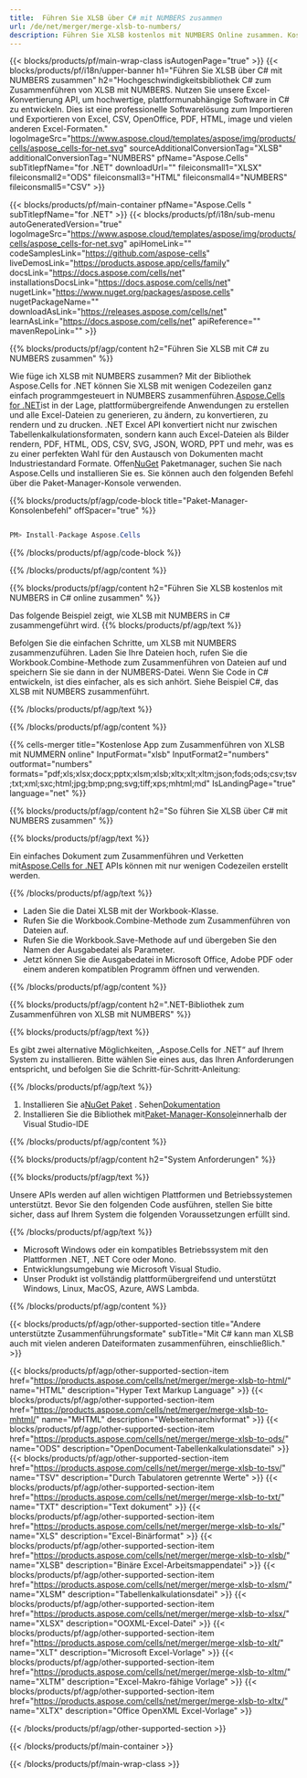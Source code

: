 ```yaml
---
title:  Führen Sie XLSB über C# mit NUMBERS zusammen
url: /de/net/merger/merge-xlsb-to-numbers/ 
description: Führen Sie XLSB kostenlos mit NUMBERS Online zusammen. Kostenlos online XLSB zur NUMBERS-Fusion. XLSB mit Word, Excel, PPTX, PDF, JPG, HTML, ODS, SVG, XPS und mehr zusammenführen.
---
```

{{< blocks/products/pf/main-wrap-class isAutogenPage="true" >}}
{{< blocks/products/pf/i18n/upper-banner h1="Führen Sie XLSB über C# mit NUMBERS zusammen" h2="Hochgeschwindigkeitsbibliothek C# zum Zusammenführen von XLSB mit NUMBERS. Nutzen Sie unsere Excel-Konvertierung API, um hochwertige, plattformunabhängige Software in C# zu entwickeln. Dies ist eine professionelle Softwarelösung zum Importieren und Exportieren von Excel, CSV, OpenOffice, PDF, HTML, image und vielen anderen Excel-Formaten." logoImageSrc="https://www.aspose.cloud/templates/aspose/img/products/cells/aspose_cells-for-net.svg" sourceAdditionalConversionTag="XLSB" additionalConversionTag="NUMBERS" pfName="Aspose.Cells" subTitlepfName="for .NET" downloadUrl="" fileiconsmall1="XLSX" fileiconsmall2="ODS" fileiconsmall3="HTML" fileiconsmall4="NUMBERS" fileiconsmall5="CSV" >}}

{{< blocks/products/pf/main-container pfName="Aspose.Cells " subTitlepfName="for .NET" >}}
{{< blocks/products/pf/i18n/sub-menu autoGeneratedVersion="true" logoImageSrc="https://www.aspose.cloud/templates/aspose/img/products/cells/aspose_cells-for-net.svg" apiHomeLink="" codeSamplesLink="https://github.com/aspose-cells" liveDemosLink="https://products.aspose.app/cells/family" docsLink="https://docs.aspose.com/cells/net" installationsDocsLink="https://docs.aspose.com/cells/net" nugetLink="https://www.nuget.org/packages/aspose.cells" nugetPackageName="" downloadAsLink="https://releases.aspose.com/cells/net" learnAsLink="https://docs.aspose.com/cells/net" apiReference="" mavenRepoLink="" >}}

{{% blocks/products/pf/agp/content h2="Führen Sie XLSB mit C# zu NUMBERS zusammen" %}}

 Wie füge ich XLSB mit NUMBERS zusammen? Mit der Bibliothek Aspose.Cells for .NET können Sie XLSB mit wenigen Codezeilen ganz einfach programmgesteuert in NUMBERS zusammenführen.[Aspose.Cells for .NET](https://products.aspose.com/cells/net)ist in der Lage, plattformübergreifende Anwendungen zu erstellen und alle Excel-Dateien zu generieren, zu ändern, zu konvertieren, zu rendern und zu drucken. .NET Excel API konvertiert nicht nur zwischen Tabellenkalkulationsformaten, sondern kann auch Excel-Dateien als Bilder rendern, PDF, HTML, ODS, CSV, SVG, JSON, WORD, PPT und mehr, was es zu einer perfekten Wahl für den Austausch von Dokumenten macht Industriestandard Formate. Offen[NuGet](https://www.nuget.org/packages/aspose.cells) Paketmanager, suchen Sie nach Aspose.Cells und installieren Sie es. Sie können auch den folgenden Befehl über die Paket-Manager-Konsole verwenden.

{{% blocks/products/pf/agp/code-block title="Paket-Manager-Konsolenbefehl" offSpacer="true" %}}

```cs

PM> Install-Package Aspose.Cells

```

{{% /blocks/products/pf/agp/code-block %}}

{{% /blocks/products/pf/agp/content %}}

{{% blocks/products/pf/agp/content h2="Führen Sie XLSB kostenlos mit NUMBERS in C# online zusammen" %}}

Das folgende Beispiel zeigt, wie XLSB mit NUMBERS in C# zusammengeführt wird.
{{% blocks/products/pf/agp/text %}}

Befolgen Sie die einfachen Schritte, um XLSB mit NUMBERS zusammenzuführen. Laden Sie Ihre Dateien hoch, rufen Sie die Workbook.Combine-Methode zum Zusammenführen von Dateien auf und speichern Sie sie dann in der NUMBERS-Datei. Wenn Sie Code in C# entwickeln, ist dies einfacher, als es sich anhört. Siehe Beispiel C#, das XLSB mit NUMBERS zusammenführt.

{{% /blocks/products/pf/agp/text %}}

{{% /blocks/products/pf/agp/content %}}

{{% cells-merger title="Kostenlose App zum Zusammenführen von XLSB mit NUMMERN online" InputFormat="xlsb" InputFormat2="numbers" outformat="numbers" formats="pdf;xls;xlsx;docx;pptx;xlsm;xlsb;xltx;xlt;xltm;json;fods;ods;csv;tsv;txt;xml;sxc;html;jpg;bmp;png;svg;tiff;xps;mhtml;md" IsLandingPage="true" language="net" %}}

{{% blocks/products/pf/agp/content h2="So führen Sie XLSB über C# mit NUMBERS zusammen" %}}

{{% blocks/products/pf/agp/text %}}

 Ein einfaches Dokument zum Zusammenführen und Verketten mit[Aspose.Cells for .NET](https://products.aspose.com/cells/net) APIs können mit nur wenigen Codezeilen erstellt werden.

{{% /blocks/products/pf/agp/text %}}

+ Laden Sie die Datei XLSB mit der Workbook-Klasse.
+ Rufen Sie die Workbook.Combine-Methode zum Zusammenführen von Dateien auf.
+ Rufen Sie die Workbook.Save-Methode auf und übergeben Sie den Namen der Ausgabedatei als Parameter.
+ Jetzt können Sie die Ausgabedatei in Microsoft Office, Adobe PDF oder einem anderen kompatiblen Programm öffnen und verwenden.

{{% /blocks/products/pf/agp/content %}}

{{% blocks/products/pf/agp/content h2=".NET-Bibliothek zum Zusammenführen von XLSB mit NUMBERS" %}}

{{% blocks/products/pf/agp/text %}}

Es gibt zwei alternative Möglichkeiten, „Aspose.Cells for .NET“ auf Ihrem System zu installieren. Bitte wählen Sie eines aus, das Ihren Anforderungen entspricht, und befolgen Sie die Schritt-für-Schritt-Anleitung:

{{% /blocks/products/pf/agp/text %}}

1.  Installieren Sie a[NuGet Paket](https://www.nuget.org/packages/Aspose.Cells/) . Sehen[Dokumentation](https://docs.aspose.com/cells/net/installation/#install-asposecells-for-net-through-nuget)
1.  Installieren Sie die Bibliothek mit[Paket-Manager-Konsole](https://docs.aspose.com/cells/net/installation/#install-asposecells-using-the-package-manager-console)innerhalb der Visual Studio-IDE


{{% /blocks/products/pf/agp/content %}}

 
{{% blocks/products/pf/agp/content h2="System Anforderungen" %}}

{{% blocks/products/pf/agp/text %}}

Unsere APIs werden auf allen wichtigen Plattformen und Betriebssystemen unterstützt. Bevor Sie den folgenden Code ausführen, stellen Sie bitte sicher, dass auf Ihrem System die folgenden Voraussetzungen erfüllt sind.

{{% /blocks/products/pf/agp/text %}}

-  Microsoft Windows oder ein kompatibles Betriebssystem mit den Plattformen .NET, .NET Core oder Mono.
-  Entwicklungsumgebung wie Microsoft Visual Studio.
-  Unser Produkt ist vollständig plattformübergreifend und unterstützt Windows, Linux, MacOS, Azure, AWS Lambda.

{{% /blocks/products/pf/agp/content %}}


{{< blocks/products/pf/agp/other-supported-section title="Andere unterstützte Zusammenführungsformate" subTitle="Mit C# kann man XLSB auch mit vielen anderen Dateiformaten zusammenführen, einschließlich." >}}

{{< blocks/products/pf/agp/other-supported-section-item href="https://products.aspose.com/cells/net/merger/merge-xlsb-to-html/" name="HTML" description="Hyper Text Markup Language" >}}
{{< blocks/products/pf/agp/other-supported-section-item href="https://products.aspose.com/cells/net/merger/merge-xlsb-to-mhtml/" name="MHTML" description="Webseitenarchivformat" >}}
{{< blocks/products/pf/agp/other-supported-section-item href="https://products.aspose.com/cells/net/merger/merge-xlsb-to-ods/" name="ODS" description="OpenDocument-Tabellenkalkulationsdatei" >}}
{{< blocks/products/pf/agp/other-supported-section-item href="https://products.aspose.com/cells/net/merger/merge-xlsb-to-tsv/" name="TSV" description="Durch Tabulatoren getrennte Werte" >}}
{{< blocks/products/pf/agp/other-supported-section-item href="https://products.aspose.com/cells/net/merger/merge-xlsb-to-txt/" name="TXT" description="Text dokument" >}}
{{< blocks/products/pf/agp/other-supported-section-item href="https://products.aspose.com/cells/net/merger/merge-xlsb-to-xls/" name="XLS" description="Excel-Binärformat" >}}
{{< blocks/products/pf/agp/other-supported-section-item href="https://products.aspose.com/cells/net/merger/merge-xlsb-to-xlsb/" name="XLSB" description="Binäre Excel-Arbeitsmappendatei" >}}
{{< blocks/products/pf/agp/other-supported-section-item href="https://products.aspose.com/cells/net/merger/merge-xlsb-to-xlsm/" name="XLSM" description="Tabellenkalkulationsdatei" >}}
{{< blocks/products/pf/agp/other-supported-section-item href="https://products.aspose.com/cells/net/merger/merge-xlsb-to-xlsx/" name="XLSX" description="OOXML-Excel-Datei" >}}
{{< blocks/products/pf/agp/other-supported-section-item href="https://products.aspose.com/cells/net/merger/merge-xlsb-to-xlt/" name="XLT" description="Microsoft Excel-Vorlage" >}}
{{< blocks/products/pf/agp/other-supported-section-item href="https://products.aspose.com/cells/net/merger/merge-xlsb-to-xltm/" name="XLTM" description="Excel-Makro-fähige Vorlage" >}}
{{< blocks/products/pf/agp/other-supported-section-item href="https://products.aspose.com/cells/net/merger/merge-xlsb-to-xltx/" name="XLTX" description="Office OpenXML Excel-Vorlage" >}}

{{< /blocks/products/pf/agp/other-supported-section >}}

{{< /blocks/products/pf/main-container >}}
    
{{< /blocks/products/pf/main-wrap-class >}}
